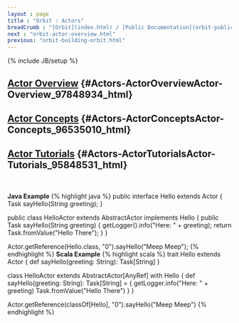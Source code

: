 ```yaml
---
layout : page
title : "Orbit : Actors"
breadCrumb : "[Orbit](index.html) / [Public Documentation](orbit-public-documentation.html)"
next : "orbit-actor-overview.html"
previous: "orbit-building-orbit.html"
---
```

{% include JB/setup %}

[Actor Overview](orbit-actor-overview.html) {#Actors-ActorOverviewActor-Overview_97848934_html}
----------


[Actor Concepts](orbit-actor-concepts.html) {#Actors-ActorConceptsActor-Concepts_96535010_html}
----------


[Actor Tutorials](orbit-actor-tutorials.html) {#Actors-ActorTutorialsActor-Tutorials_95848531_html}
----------


 

**Java Example** 
{% highlight java %}
public interface Hello extends Actor
{
    Task<String> sayHello(String greeting);
}

public class HelloActor extends AbstractActor implements Hello
{
    public Task<String> sayHello(String greeting)
    {
        getLogger().info("Here: " + greeting);
        return Task.fromValue("Hello There");
    }
}

Actor.getReference(Hello.class, "0").sayHello("Meep Meep");
{% endhighlight %}
**Scala Example** 
{% highlight scala %}
trait Hello extends Actor {
  def sayHello(greeting: String): Task[String]
}

class HelloActor extends AbstractActor[AnyRef] with Hello {
  def sayHello(greeting: String): Task[String] = {
    getLogger.info("Here: " + greeting)
    Task.fromValue("Hello There")
  }
}

Actor.getReference(classOf[Hello], "0").sayHello("Meep Meep")
{% endhighlight %}

